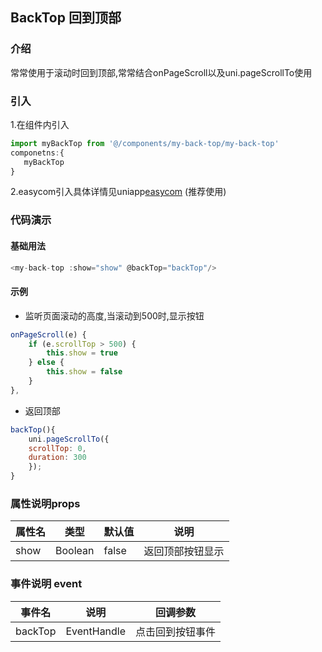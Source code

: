 ## BackTop 回到顶部

### 介绍
常常使用于滚动时回到顶部,常常结合onPageScroll以及uni.pageScrollTo使用

### 引入
1.在组件内引入
```javascript
import myBackTop from '@/components/my-back-top/my-back-top'
componetns:{
   myBackTop
}
```
2.easycom引入具体详情见uniapp[easycom](https://uniapp.dcloud.io/collocation/pages?id=easycom) (推荐使用) 

### 代码演示

#### 基础用法

```javascript
<my-back-top :show="show" @backTop="backTop"/>
```
#### 示例
- 监听页面滚动的高度,当滚动到500时,显示按钮
```javascript
onPageScroll(e) {
	if (e.scrollTop > 500) {
		this.show = true
	} else {
		this.show = false
	}
},
```
- 返回顶部
```javascript
backTop(){
	uni.pageScrollTo({
	scrollTop: 0,
	duration: 300
	});
}
```

### 属性说明props

|属性名|类型|默认值|说明
---|---|---|---
show|Boolean|false|返回顶部按钮显示|

### 事件说明 event

|事件名|说明|回调参数
---|---|---
backTop|EventHandle|点击回到按钮事件